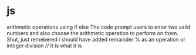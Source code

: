# js
arithmetic operations using if else
The code prompt users to enter two valid numbers and also choose the arithmetic operation to perform on them. Shut, just remebered i should have 
added remainder % as an operation or integer division //
it is what it is
